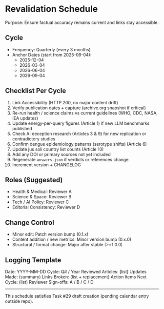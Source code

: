 # Revalidation Schedule

Purpose: Ensure factual accuracy remains current and links stay accessible.

## Cycle
- Frequency: Quarterly (every 3 months)
- Anchor Dates (start from 2025-09-04):
  - 2025-12-04
  - 2026-03-04
  - 2026-06-04
  - 2026-09-04

## Checklist Per Cycle
1. Link Accessibility (HTTP 200, no major content drift)
2. Verify publication dates + capture (archive.org snapshot if critical)
3. Re-run health / science claims vs current guidelines (WHO, CDC, NASA, IEA updates)
4. Update energy-per-query figures (Article 1) if new LLM benchmarks published
5. Check AI deception research (Articles 3 & 9) for new replication or contradictory studies
6. Confirm dengue epidemiology patterns (serotype shifts) (Article 6)
7. Update jus soli country list counts (Article 10)
8. Add any DOI or primary sources not yet included
9. Regenerate `answers.json` if verdicts or references change
10. Increment version + CHANGELOG

## Roles (Suggested)
- Health & Medical: Reviewer A
- Science & Space: Reviewer B
- Tech / AI Policy: Reviewer C
- Editorial Consistency: Reviewer D

## Change Control
- Minor edit: Patch version bump (0.1.x)
- Content addition / new metrics: Minor version bump (0.x.0)
- Structural / format change: Major after stable (>=1.0.0)

## Logging Template
Date: YYYY-MM-DD
Cycle: Q# / Year
Reviewed Articles: [list]
Updates Made: (summary)
Links Broken: (list + replacement)
Action Items Next Cycle: (list)
Reviewer Sign-offs: A / B / C / D

---
This schedule satisfies Task #29 draft creation (pending calendar entry outside repo).
